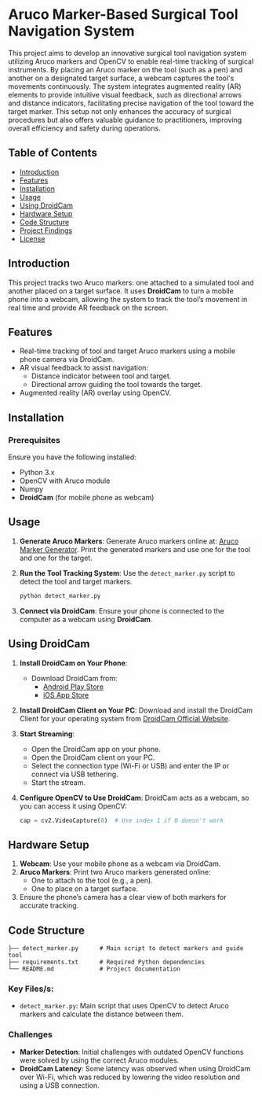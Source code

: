 
# Aruco Marker-Based Surgical Tool Navigation System

This project aims to develop an innovative surgical tool navigation system utilizing Aruco markers and OpenCV to enable real-time tracking of surgical instruments. By placing an Aruco marker on the tool (such as a pen) and another on a designated target surface, a webcam captures the tool's movements continuously. The system integrates augmented reality (AR) elements to provide intuitive visual feedback, such as directional arrows and distance indicators, facilitating precise navigation of the tool toward the target marker. This setup not only enhances the accuracy of surgical procedures but also offers valuable guidance to practitioners, improving overall efficiency and safety during operations.

## Table of Contents

- [Introduction](#introduction)
- [Features](#features)
- [Installation](#installation)
- [Usage](#usage)
- [Using DroidCam](#using-droidcam)
- [Hardware Setup](#hardware-setup)
- [Code Structure](#code-structure)
- [Project Findings](#project-findings)
- [License](#license)

## Introduction

This project tracks two Aruco markers: one attached to a simulated tool and another placed on a target surface. It uses **DroidCam** to turn a mobile phone into a webcam, allowing the system to track the tool’s movement in real time and provide AR feedback on the screen.

## Features

- Real-time tracking of tool and target Aruco markers using a mobile phone camera via DroidCam.
- AR visual feedback to assist navigation:
  - Distance indicator between tool and target.
  - Directional arrow guiding the tool towards the target.
- Augmented reality (AR) overlay using OpenCV.

## Installation

### Prerequisites

Ensure you have the following installed:
- Python 3.x
- OpenCV with Aruco module
- Numpy
- **DroidCam** (for mobile phone as webcam)


## Usage

1. **Generate Aruco Markers**:
   Generate Aruco markers online at: [Aruco Marker Generator](https://chev.me/arucogen/). Print the generated markers and use one for the tool and one for the target.

2. **Run the Tool Tracking System**:
   Use the `detect_marker.py` script to detect the tool and target markers.

   ```bash
   python detect_marker.py
   ```

3. **Connect via DroidCam**:
   Ensure your phone is connected to the computer as a webcam using **DroidCam**.

## Using DroidCam

1. **Install DroidCam on Your Phone**:
   - Download DroidCam from:
     - [Android Play Store](https://play.google.com/store/apps/details?id=com.dev47apps.droidcam)
     - [iOS App Store](https://apps.apple.com/us/app/droidcam-wireless-webcam/id1510258102)

2. **Install DroidCam Client on Your PC**:
   Download and install the DroidCam Client for your operating system from [DroidCam Official Website](https://www.dev47apps.com/droidcam/windows/).

3. **Start Streaming**:
   - Open the DroidCam app on your phone.
   - Open the DroidCam client on your PC.
   - Select the connection type (Wi-Fi or USB) and enter the IP or connect via USB tethering.
   - Start the stream.

4. **Configure OpenCV to Use DroidCam**:
   DroidCam acts as a webcam, so you can access it using OpenCV:

   ```python
   cap = cv2.VideoCapture(0)  # Use index 1 if 0 doesn't work
   ```

## Hardware Setup

1. **Webcam**: Use your mobile phone as a webcam via DroidCam.
2. **Aruco Markers**: Print two Aruco markers generated online:
   - One to attach to the tool (e.g., a pen).
   - One to place on a target surface.
3. Ensure the phone’s camera has a clear view of both markers for accurate tracking.

## Code Structure

```
├── detect_marker.py      # Main script to detect markers and guide tool
├── requirements.txt      # Required Python dependencies
└── README.md             # Project documentation
```

### Key Files/s:
- `detect_marker.py`: Main script that uses OpenCV to detect Aruco markers and calculate the distance between them.

### Challenges
- **Marker Detection**: Initial challenges with outdated OpenCV functions were solved by using the correct Aruco modules.
- **DroidCam Latency**: Some latency was observed when using DroidCam over Wi-Fi, which was reduced by lowering the video resolution and using a USB connection.

